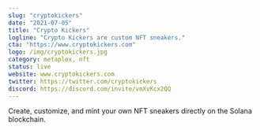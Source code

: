 ```yaml
---
slug: "cryptokickers"
date: "2021-07-05"
title: "Crypto Kickers"
logline: "Crypto Kickers are custom NFT sneakers."
cta: "https://www.cryptokickers.com"
logo: /img/cryptokickers.jpg
category: metaplex, nft
status: live
website: www.cryptokickers.com
twitter: https://twitter.com/cryptokickers
discord: https://discord.com/invite/vmXvKcx2QQ
---
```


Create, customize, and mint your own NFT sneakers directly on the Solana blockchain. 
